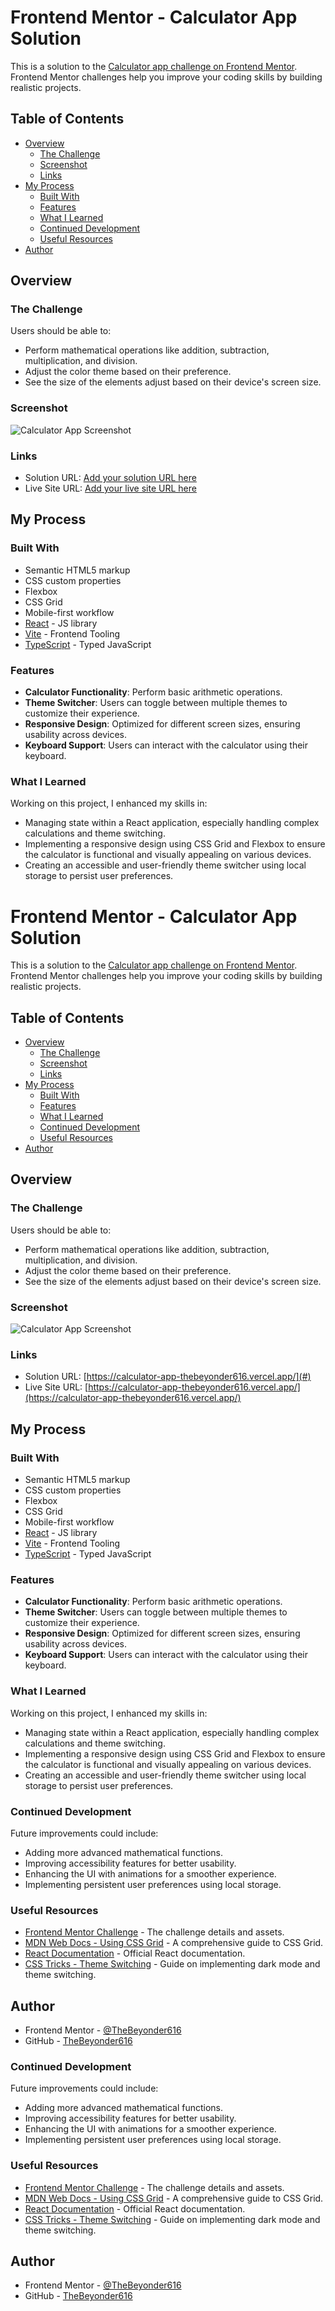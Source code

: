 # Frontend Mentor - Calculator App Solution

This is a solution to the [Calculator app challenge on Frontend Mentor](https://www.frontendmentor.io/challenges/calculator-app-9lteq5N29). Frontend Mentor challenges help you improve your coding skills by building realistic projects.

## Table of Contents

- [Overview](#overview)
  - [The Challenge](#the-challenge)
  - [Screenshot](#screenshot)
  - [Links](#links)
- [My Process](#my-process)
  - [Built With](#built-with)
  - [Features](#features)
  - [What I Learned](#what-i-learned)
  - [Continued Development](#continued-development)
  - [Useful Resources](#useful-resources)
- [Author](#author)

## Overview

### The Challenge

Users should be able to:

- Perform mathematical operations like addition, subtraction, multiplication, and division.
- Adjust the color theme based on their preference.
- See the size of the elements adjust based on their device's screen size.

### Screenshot

![Calculator App Screenshot](./screenshot.png)

### Links

- Solution URL: [Add your solution URL here](#)
- Live Site URL: [Add your live site URL here](#)

## My Process

### Built With

- Semantic HTML5 markup
- CSS custom properties
- Flexbox
- CSS Grid
- Mobile-first workflow
- [React](https://reactjs.org/) - JS library
- [Vite](https://vitejs.dev/) - Frontend Tooling
- [TypeScript](https://www.typescriptlang.org/) - Typed JavaScript

### Features

- **Calculator Functionality**: Perform basic arithmetic operations.
- **Theme Switcher**: Users can toggle between multiple themes to customize their experience.
- **Responsive Design**: Optimized for different screen sizes, ensuring usability across devices.
- **Keyboard Support**: Users can interact with the calculator using their keyboard.

### What I Learned

Working on this project, I enhanced my skills in:

- Managing state within a React application, especially handling complex calculations and theme switching.
- Implementing a responsive design using CSS Grid and Flexbox to ensure the calculator is functional and visually appealing on various devices.
- Creating an accessible and user-friendly theme switcher using local storage to persist user preferences.

# Frontend Mentor - Calculator App Solution

This is a solution to the [Calculator app challenge on Frontend Mentor](https://www.frontendmentor.io/challenges/calculator-app-9lteq5N29). Frontend Mentor challenges help you improve your coding skills by building realistic projects.

## Table of Contents

- [Overview](#overview)
  - [The Challenge](#the-challenge)
  - [Screenshot](#screenshot)
  - [Links](#links)
- [My Process](#my-process)
  - [Built With](#built-with)
  - [Features](#features)
  - [What I Learned](#what-i-learned)
  - [Continued Development](#continued-development)
  - [Useful Resources](#useful-resources)
- [Author](#author)

## Overview

### The Challenge

Users should be able to:

- Perform mathematical operations like addition, subtraction, multiplication, and division.
- Adjust the color theme based on their preference.
- See the size of the elements adjust based on their device's screen size.

### Screenshot

![Calculator App Screenshot](./screenshot.png)

### Links

- Solution URL: [https://calculator-app-thebeyonder616.vercel.app/](#)
- Live Site URL: [https://calculator-app-thebeyonder616.vercel.app/](https://calculator-app-thebeyonder616.vercel.app/)

## My Process

### Built With

- Semantic HTML5 markup
- CSS custom properties
- Flexbox
- CSS Grid
- Mobile-first workflow
- [React](https://reactjs.org/) - JS library
- [Vite](https://vitejs.dev/) - Frontend Tooling
- [TypeScript](https://www.typescriptlang.org/) - Typed JavaScript

### Features

- **Calculator Functionality**: Perform basic arithmetic operations.
- **Theme Switcher**: Users can toggle between multiple themes to customize their experience.
- **Responsive Design**: Optimized for different screen sizes, ensuring usability across devices.
- **Keyboard Support**: Users can interact with the calculator using their keyboard.

### What I Learned

Working on this project, I enhanced my skills in:

- Managing state within a React application, especially handling complex calculations and theme switching.
- Implementing a responsive design using CSS Grid and Flexbox to ensure the calculator is functional and visually appealing on various devices.
- Creating an accessible and user-friendly theme switcher using local storage to persist user preferences.

### Continued Development

Future improvements could include:

- Adding more advanced mathematical functions.
- Improving accessibility features for better usability.
- Enhancing the UI with animations for a smoother experience.
- Implementing persistent user preferences using local storage.

### Useful Resources

- [Frontend Mentor Challenge](https://www.frontendmentor.io/challenges/calculator-app-9lteq5N29) - The challenge details and assets.
- [MDN Web Docs - Using CSS Grid](https://developer.mozilla.org/en-US/docs/Web/CSS/CSS_Grid_Layout/Basic_Concepts_of_Grid_Layout) - A comprehensive guide to CSS Grid.
- [React Documentation](https://reactjs.org/docs/getting-started.html) - Official React documentation.
- [CSS Tricks - Theme Switching](https://css-tricks.com/a-complete-guide-to-dark-mode-on-the-web/) - Guide on implementing dark mode and theme switching.

## Author

- Frontend Mentor - [@TheBeyonder616](https://www.frontendmentor.io/profile/TheBeyonder616)
- GitHub - [TheBeyonder616](https://github.com/TheBeyonder616)

### Continued Development

Future improvements could include:

- Adding more advanced mathematical functions.
- Improving accessibility features for better usability.
- Enhancing the UI with animations for a smoother experience.
- Implementing persistent user preferences using local storage.

### Useful Resources

- [Frontend Mentor Challenge](https://www.frontendmentor.io/challenges/calculator-app-9lteq5N29) - The challenge details and assets.
- [MDN Web Docs - Using CSS Grid](https://developer.mozilla.org/en-US/docs/Web/CSS/CSS_Grid_Layout/Basic_Concepts_of_Grid_Layout) - A comprehensive guide to CSS Grid.
- [React Documentation](https://reactjs.org/docs/getting-started.html) - Official React documentation.
- [CSS Tricks - Theme Switching](https://css-tricks.com/a-complete-guide-to-dark-mode-on-the-web/) - Guide on implementing dark mode and theme switching.

## Author

- Frontend Mentor - [@TheBeyonder616](https://www.frontendmentor.io/profile/TheBeyonder616)
- GitHub - [TheBeyonder616](https://github.com/TheBeyonder616)
